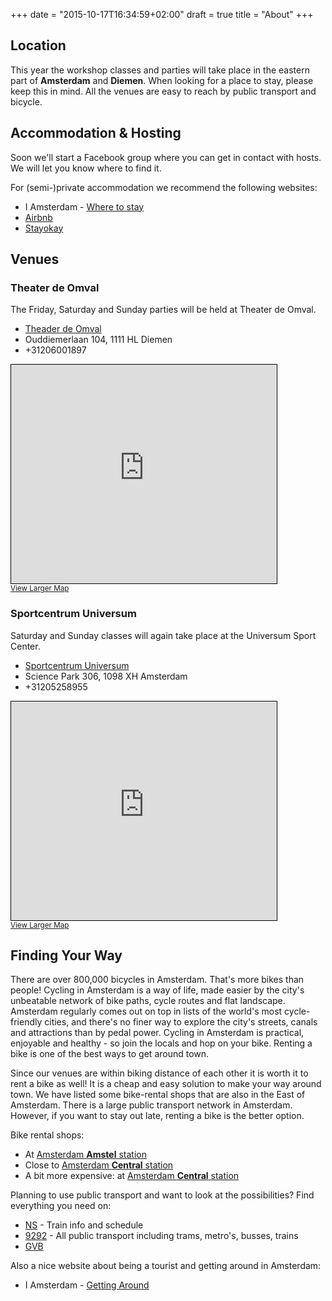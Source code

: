 +++
date = "2015-10-17T16:34:59+02:00"
draft = true
title = "About"
+++

## Location

This year the workshop classes and parties will take place in the eastern
part of **Amsterdam** and **Diemen**. When looking for a place to stay,
please keep this in mind. All the venues are easy to reach by public
transport and bicycle.

## Accommodation & Hosting

Soon we'll start a Facebook group where you can get in contact with
hosts. We will let you know where to find it.

For (semi-)private accommodation we recommend the following websites:

 * I Amsterdam - [Where to stay](http://www.iamsterdam.com/en/visiting/plan-your-trip/where-to-stay)
 * [Airbnb](https://www.airbnb.com/s/Amsterdam%E2%80%93The-Netherlands)
 * [Stayokay](http://www.stayokay.com/nl)

## Venues

### Theater de Omval

The Friday, Saturday and Sunday parties will be held at Theater de Omval.

* [Theader de Omval](http://www.theaterdeomval.nl)
* Ouddiemerlaan 104, 1111 HL Diemen
* +31206001897

<div class="text-center">
<iframe width="425" height="350" frameborder="0" scrolling="no"
marginheight="0" marginwidth="0"
src="http://www.openstreetmap.org/export/embed.html?bbox=4.963540434837341%2C52.341084801483355%2C4.965927600860596%2C52.34307416419911&amp;layer=mapnik&amp;marker=52.34207949402938%2C4.9647340178489685"
style="border: 1px solid black"></iframe><br/><small><a
href="http://www.openstreetmap.org/?mlat=52.34208&amp;mlon=4.96473#map=18/52.34208/4.96473">View
Larger Map</a></small>
</div>

### Sportcentrum Universum

Saturday and Sunday classes will again take place at the Universum Sport Center.

* [Sportcentrum Universum](http://www.usc.uva.nl)
* Science Park 306, 1098 XH Amsterdam
* +31205258955

<div class="text-center">
<iframe width="425" height="350" frameborder="0" scrolling="no"
marginheight="0" marginwidth="0"
src="http://www.openstreetmap.org/export/embed.html?bbox=4.9543726444244385%2C52.353796172573944%2C4.959146976470947%2C52.35777366462224&amp;layer=mapnik&amp;marker=52.355785452108975%2C4.956758100000002"
style="border: 1px solid black"></iframe><br/><small><a
href="http://www.openstreetmap.org/?mlat=52.35579&amp;mlon=4.95676#map=17/52.35579/4.95676">View
Larger Map</a></small>
</div>

## Finding Your Way

There are over 800,000 bicycles in Amsterdam. That's more bikes than
people! Cycling in Amsterdam is a way of life, made easier by the city's
unbeatable network of bike paths, cycle routes and flat landscape. Amsterdam
regularly comes out on top in lists of the world's most cycle-friendly
cities, and there's no finer way to explore the city's streets, canals and
attractions than by pedal power. Cycling in Amsterdam is practical, enjoyable
and healthy - so join the locals and hop on your bike. Renting a bike is one
of the best ways to get around town.

Since our venues are within biking distance of each other it is worth it
to rent a bike as well! It is a cheap and easy solution to make your way
around town. We have listed some bike-rental shops that are also in the
East of Amsterdam. There is a large public transport network in Amsterdam.
However, if you want to stay out late, renting a bike is the better option.

Bike rental shops:

 * At [Amsterdam **Amstel** station](http://www.amstelfietspoint.nl/verhuur/)
 * Close to [Amsterdam **Central** station](http://www.rentabike.nl/)
 * A bit more expensive: at [Amsterdam **Central** station](http://www.macbike.nl/fietsverhuur/)

Planning to use public transport and want to look at the possibilities? Find
everything you need on:

 * [NS](http://www.ns.nl/en/travellers/home) - Train info and schedule
 * [9292](http://9292.nl/en) - All public transport including trams, metro's, busses, trains
 * [GVB](http://en.gvb.nl/)

Also a nice website about being a tourist and getting around in Amsterdam:

 * I Amsterdam - [Getting Around](https://www.iamsterdam.com/en/visiting/plan-your-trip/getting-around)
